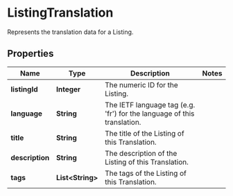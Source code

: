 

# ListingTranslation

Represents the translation data for a Listing.

## Properties

Name | Type | Description | Notes
------------ | ------------- | ------------- | -------------
**listingId** | **Integer** | The numeric ID for the Listing. | 
**language** | **String** | The IETF language tag (e.g. &#39;fr&#39;) for the language of this translation. | 
**title** | **String** | The title of the Listing of this Translation. | 
**description** | **String** | The description of the Listing of this Translation. | 
**tags** | **List&lt;String&gt;** | The tags of the Listing of this Translation. | 



